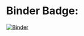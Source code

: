 # Binder Badge:

[![Binder](https://mybinder.org/badge_logo.svg)](https://mybinder.org/v2/gh/Marvin-chengmin/repo_521_lab2_E6.git/master?filepath=Question6.ipynb)
